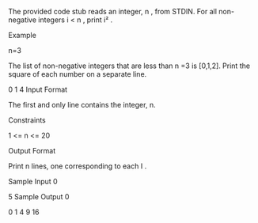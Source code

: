 The provided code stub reads an integer, n , from STDIN. For all non-negative integers i < n , print i² .

Example

n=3

The list of non-negative integers that are less than n =3  is [0,1,2]. Print the square of each number on a separate line.

0
1
4
Input Format

The first and only line contains the integer, n.

Constraints

1 <= n <= 20


Output Format

Print n lines, one corresponding to each I .

Sample Input 0

5
Sample Output 0

0
1
4
9
16
